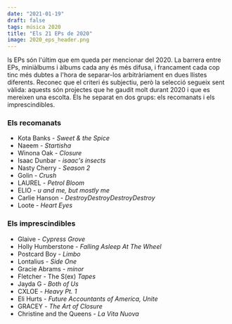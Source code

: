```yaml
---
date: "2021-01-19"
draft: false
tags: música 2020
title: "Els 21 EPs de 2020"
image: 2020_eps_header.png
---
```


<p class="intro"><span class="dropcap"E</span>ls EPs són l'últim que em queda per mencionar del 2020. La barrera entre EPs, miniàlbums i àlbums cada any és més difusa, i francament cada cop tinc més dubtes a l'hora de separar-los arbitràriament en dues llistes diferents. Reconec que el criteri és subjectiu, però la selecció segueix sent vàlida: aquests són projectes que he gaudit molt durant 2020 i que es mereixen una escolta. Els he separat en dos grups: els recomanats i els imprescindibles.</p>

### Els recomanats

- Kota Banks - *Sweet & the Spice*
- Naeem - *Startisha*
- Winona Oak - *Closure*
- Isaac Dunbar - *isaac's insects*
- Nasty Cherry - *Season 2*
- Golin - *Crush*
- LAUREL - *Petrol Bloom*
- ELIO - *u and me, but mostly me*
- Carlie Hanson - *DestroyDestroyDestroyDestroy*
- Loote - *Heart Eyes*


### Els imprescindibles
- Glaive - *Cypress Grove*
- Holly Humberstone - *Falling Asleep At The Wheel*
- Postcard Boy - *Limbo*
- Lontalius - *Side One*
- Gracie Abrams - *minor*
- Fletcher - The S(ex) *Tapes*
- Jayda G - *Both of Us*
- CXLOE - *Heavy Pt. 1*
- Eli Hurts - *Future Accountants of America, Unite*
- GRACEY - *The Art of Closure*
- Christine and the Queens - *La Vita Nuova*
